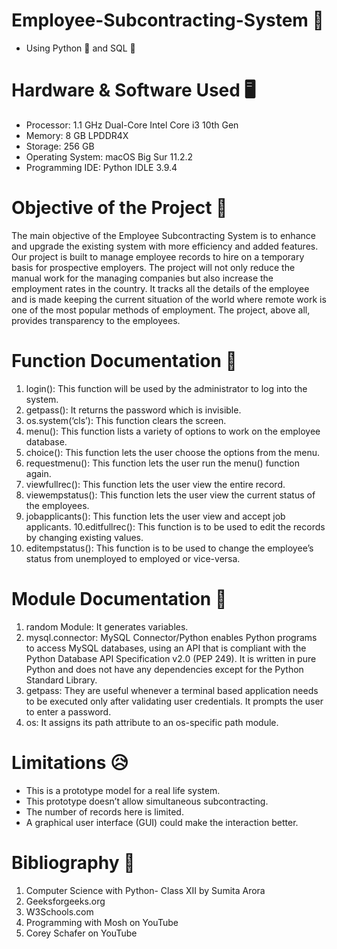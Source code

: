 # Employee-Subcontracting-System 💪
- Using Python 🐍 and SQL 🥞
# Hardware & Software Used 🖥
- Processor: 1.1 GHz Dual-Core Intel Core i3 10th Gen
- Memory: 8 GB LPDDR4X 
- Storage: 256 GB
- Operating System: macOS Big Sur 11.2.2
- Programming IDE: Python IDLE 3.9.4
# Objective of the Project 🎏
The main objective of the Employee
Subcontracting System is to enhance and
upgrade the existing system with more efficiency
and added features. Our project is built to
manage employee records to hire on a temporary
basis for prospective employers. The project will
not only reduce the manual work for the
managing companies but also increase the
employment rates in the country. It tracks all the
details of the employee and is made keeping the
current situation of the world where remote work
is one of the most popular methods of
employment. The project, above all, provides
transparency to the employees.
# Function Documentation 📄
1. login(): This function will be used by the administrator to
log into the system.
2. getpass(): It returns the password which is invisible.
3. os.system(‘cls’): This function clears the screen.
4. menu(): This function lists a variety of options to work on
the employee database.
5. choice(): This function lets the user choose the options
from the menu.
6. requestmenu(): This function lets the user run the menu()
function again.
7. viewfullrec(): This function lets the user view the entire
record.
8. viewempstatus(): This function lets the user view the
current status of the employees.
9. jobapplicants(): This function lets the user view and accept
job applicants.
10.editfullrec(): This function is to be used to edit the records
by changing existing values.
11. editempstatus(): This function is to be used to change the
employee’s status from unemployed to employed or
vice-versa.
# Module Documentation 📜
1. random Module: It generates variables.
2. mysql.connector: MySQL Connector/Python enables
Python programs to access MySQL databases, using an API
that is compliant with the Python Database API
Specification v2.0 (PEP 249). It is written in pure Python
and does not have any dependencies except for the
Python Standard Library.
3. getpass: They are useful whenever a terminal based
application needs to be executed only after validating user
credentials. It prompts the user to enter a password.
4. os: It assigns its path attribute to an os-specific path
module.
# Limitations 😥
- This is a prototype model for a real life system.
- This prototype doesn’t allow simultaneous subcontracting.
- The number of records here is limited.
- A graphical user interface (GUI) could make the interaction
better.
# Bibliography 🎒
1. Computer Science with Python- Class XII by Sumita Arora
2. Geeksforgeeks.org
3. W3Schools.com
4. Programming with Mosh on YouTube
5. Corey Schafer on YouTube
